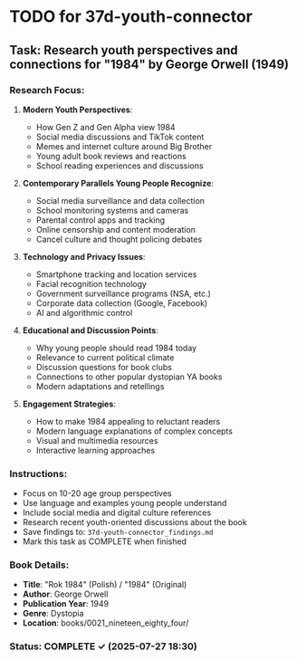 # TODO for 37d-youth-connector

## Task: Research youth perspectives and connections for "1984" by George Orwell (1949)

### Research Focus:
1. **Modern Youth Perspectives**:
   - How Gen Z and Gen Alpha view 1984
   - Social media discussions and TikTok content
   - Memes and internet culture around Big Brother
   - Young adult book reviews and reactions
   - School reading experiences and discussions

2. **Contemporary Parallels Young People Recognize**:
   - Social media surveillance and data collection
   - School monitoring systems and cameras
   - Parental control apps and tracking
   - Online censorship and content moderation
   - Cancel culture and thought policing debates

3. **Technology and Privacy Issues**:
   - Smartphone tracking and location services
   - Facial recognition technology
   - Government surveillance programs (NSA, etc.)
   - Corporate data collection (Google, Facebook)
   - AI and algorithmic control

4. **Educational and Discussion Points**:
   - Why young people should read 1984 today
   - Relevance to current political climate
   - Discussion questions for book clubs
   - Connections to other popular dystopian YA books
   - Modern adaptations and retellings

5. **Engagement Strategies**:
   - How to make 1984 appealing to reluctant readers
   - Modern language explanations of complex concepts
   - Visual and multimedia resources
   - Interactive learning approaches

### Instructions:
- Focus on 10-20 age group perspectives
- Use language and examples young people understand
- Include social media and digital culture references
- Research recent youth-oriented discussions about the book
- Save findings to: `37d-youth-connector_findings.md`
- Mark this task as COMPLETE when finished

### Book Details:
- **Title**: "Rok 1984" (Polish) / "1984" (Original)
- **Author**: George Orwell
- **Publication Year**: 1949
- **Genre**: Dystopia
- **Location**: books/0021_nineteen_eighty_four/

### Status: COMPLETE ✓ (2025-07-27 18:30)